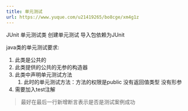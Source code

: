 ```yaml
---
title: 单元测试
url: https://www.yuque.com/u21419265/bo8cge/xm4g1z
---
```


JUnit 单元测试类 创建单元测试 导入包依赖为JUnit

java类的单元测试要求:

1. 此类是公共的
2. 此类提供的公共的无参的构造器
3. 此类中声明单元测试方法
   1. 此时的单元测试方法：方法的权限是public 没有返回值类型 没有形参
4. 需要加入test注解

> 最好在最后一行新增断言表示是否是测试案例成功
